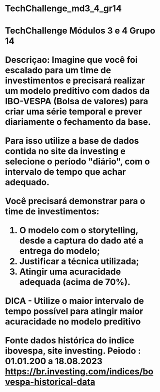 # TechChallenge_md3_4_gr14

<h1> TechChallenge Módulos 3 e 4 Grupo 14 

Descriçao:
Imagine que você foi escalado para um time de investimentos e precisará realizar um modelo preditivo com dados da IBO-VESPA (Bolsa de valores) para criar uma série temporal e prever diariamente o fechamento da base.

Para isso utilize a base de dados contida no site da investing e selecione o período "diário", com o intervalo de tempo que achar adequado.

Você precisará demonstrar para o time de investimentos:
1. O modelo com o storytelling, desde a captura do dado até a entrega do modelo;
2. Justificar a técnica utilizada;
3. Atingir uma acuracidade adequada (acima de 70%).

DICA - Utilize o maior intervalo de tempo possível para atingir maior acuracidade no modelo preditivo

>>>>>>>>>>>>>>>>>>>>>>>>>>>>>>>>>>>>>>>>>>>>>>>>>>>>>>>>>>>
>>>>>>>>>>>>>>>>>>>>>>>>>>>>>>>>>>>>>>>>>>>>>>>>>>>>>>>>>>>
Fonte dados histórica do indice ibovespa, site investing.
Peiodo : 01.01.200 a 18.08.2023
https://br.investing.com/indices/bovespa-historical-data
